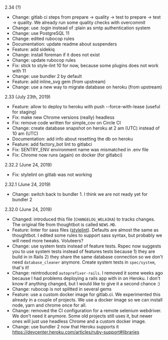 2.34 (?)
* Change: gitlab ci steps from prepare -> quality -> test to prepare -> test -> quality. We already run some quality checks with overcommit
* Change: use :login instead of :plain as smtp authentication system
* Change: use PostgreSQL 11
* Change: edited rubocop rules
* Documentation: update readme about suspenders
* Feature: add sidekiq
* Change: install foreman if it does not exist
* Change: update rubocop rules
* Fix: stick to style-lint 10 for now, because some plugins does not work with 11
* Change: use bundler 2 by default
* Feature: add inline_svg gem (from upstream)
* Change: use a new way to migrate database on heroku (from upstream)


2.33 (July 23th, 2019)
* Feature: allow to deploy to heroku with push --force-with-lease (useful for staging)
* Fix: make new Chrome versions (really) headless
* Fix: remove code written for simple_cov on Circle CI
* Change: create database snapshot on heroku at 2 am (UTC) instead of 10 am (UTC)
* Documentation: add info about resetting the db on heroku
* Feature: add factory_bot lint to gitlabci
* Fix: SENTRY_ENV environment name was mismatched in .env file
* Fix: Chrome now runs (again) on docker (for gitlabci)

2.32.2 (June 24, 2019)
* Fix: stylelint on gitlab was not working

2.32.1 (June 24, 2019)
* Change: switch back to bundler 1. I think we are not ready yet for bundler 2

2.32.0 (June 24, 2019)
* Changed: introduced this file (`CHANGELOG_WELAIKA`) to tracks changes. The original file from thoughtbot is called `NEWS.MD`.
* Feature: linter for sass files ([stylelint](https://stylelint.io/)). Defaults are almost the same as thoughtbot. I edited some rules to support sass syntax, but probably we will need more tweaks. Voluteers?
* Change: use system tests instead of feature tests. Rspec now suggests you to use system tests instead of features tests because 1) they are build in in Rails 2) they share the same database connection so we don't need `database_cleaner` anymore. Create system tests in `spec/system`, that's it!
* Change: reintroduced `autoprefixer-rails`. I removed it some weeks ago because I had problems deploying a rails app with in on Heroku. I don't know if anything changed, but I would like to give it a second chance :)
* Change: rubocop is not splitted in several gems
* Feature: use a custom docker image for gitlab.ci. We experimented this already in a couple of projects. We use a docker image so we can install node, yarn and chrome once for all.
* Change: removed the CI configuration for a remote selenium webdriver. We don't need it anymore. Some old projects still uses it, but newer ones will just use headless Chrome and a custom docker image.
* Change: use bundler 2 now that Heroku supports it https://devcenter.heroku.com/articles/ruby-support#libraries
